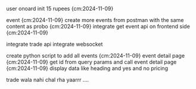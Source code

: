 user onoard init 15 rupees {cm:2024-11-09}

event {cm:2024-11-09}
    create more events from postman with the same content as probo {cm:2024-11-09}
    integrate get event api on frontend side {cm:2024-11-09}

integrate trade api
integrate websocket


create python script to add all events {cm:2024-11-09}
event detail page {cm:2024-11-09}
    get id from query params and call event detail page {cm:2024-11-09}
    display data like heading and yes and no pricing



trade wala nahi chal rha yaarrr ....
